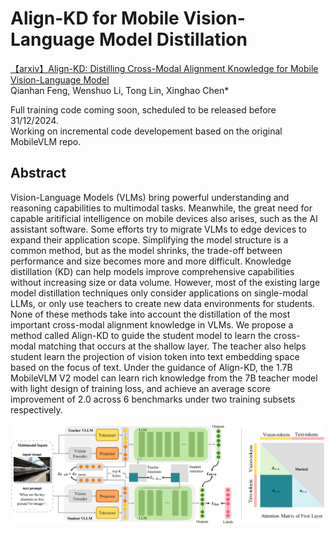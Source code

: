 # Align-KD for Mobile Vision-Language Model Distillation
[【arxiv】Align-KD: Distilling Cross-Modal Alignment Knowledge for Mobile Vision-Language Model](https://arxiv.org/abs/2412.01282)  
Qianhan Feng, Wenshuo Li, Tong Lin, Xinghao Chen*

Full training code coming soon, scheduled to be released before 31/12/2024.  
Working on incremental code developement based on the original MobileVLM repo.

## Abstract
Vision-Language Models (VLMs) bring powerful understanding and reasoning capabilities to multimodal tasks. Meanwhile, the great need for capable aritificial intelligence on mobile devices also arises, such as the AI assistant software. Some efforts try to migrate VLMs to edge devices to expand their application scope. Simplifying the model structure is a common method, but as the model shrinks, the trade-off between performance and size becomes more and more difficult. Knowledge distillation (KD) can help models improve comprehensive capabilities without increasing size or data volume. However, most of the existing large model distillation techniques only consider applications on single-modal LLMs, or only use teachers to create new data environments for students. None of these methods take into account the distillation of the most important cross-modal alignment knowledge in VLMs. We propose a method called Align-KD to guide the student model to learn the cross-modal matching that occurs at the shallow layer. The teacher also helps student learn the projection of vision token into text embedding space based on the focus of text. Under the guidance of Align-KD, the 1.7B MobileVLM V2 model can learn rich knowledge from the 7B teacher model with light design of training loss, and achieve an average score improvement of 2.0 across 6 benchmarks under two training subsets respectively.

![main](figures/main_00.PNG 'Overview of Align-KD.')
